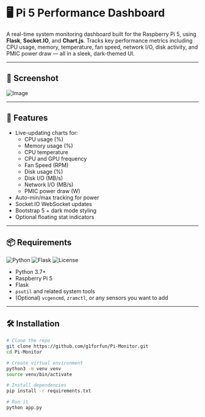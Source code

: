 # 🖥️ Pi 5 Performance Dashboard

A real-time system monitoring dashboard built for the Raspberry Pi 5, using **Flask**, **Socket.IO**, and **Chart.js**. Tracks key performance metrics including CPU usage, memory, temperature, fan speed, network I/O, disk activity, and PMIC power draw — all in a sleek, dark-themed UI.

---

## 📸 Screenshot

![Image](https://github.com/user-attachments/assets/11c2c10b-e1c5-43e9-90c7-311d2996c8ed)

---

## 🚀 Features

- Live-updating charts for:
  - CPU usage (%)
  - Memory usage (%)
  - CPU temperature
  - CPU and GPU frequency
  - Fan Speed (RPM)
  - Disk usage (%)
  - Disk I/O (MB/s)
  - Network I/O (MB/s)
  - PMIC power draw (W)
- Auto-min/max tracking for power
- Socket.IO WebSocket updates
- Bootstrap 5 + dark mode styling
- Optional floating stat indicators

---

## 📦 Requirements
![Python](https://img.shields.io/badge/python-3.9+-blue.svg)
![Flask](https://img.shields.io/badge/Flask-app-lightgrey)
![License](https://img.shields.io/github/license/g1forfun/Pi-Monitor)

- Python 3.7+
- Raspberry Pi 5
- Flask
- `psutil` and related system tools
- (Optional) `vcgencmd`, `zramctl`, or any sensors you want to add

---

## 🛠️ Installation

```bash
# Clone the repo
git clone https://github.com/g1forfun/Pi-Monitor.git
cd Pi-Monitor

# Create virtual environment
python3 -m venv venv
source venv/bin/activate

# Install dependencies
pip install -r requirements.txt

# Run it
python app.py
